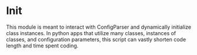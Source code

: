 # Init
This module is meant to interact with ConfigParser and dynamically initialize class instances.
In python apps that utilize many classes, instances of classes, and configuration parameters,
this script can vastly shorten code length and time spent coding.

